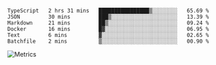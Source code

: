 <!--START_SECTION:waka-->

```text
TypeScript   2 hrs 31 mins   ████████████████▒░░░░░░░░   65.69 %
JSON         30 mins         ███▒░░░░░░░░░░░░░░░░░░░░░   13.39 %
Markdown     21 mins         ██▒░░░░░░░░░░░░░░░░░░░░░░   09.24 %
Docker       16 mins         █▓░░░░░░░░░░░░░░░░░░░░░░░   06.95 %
Text         6 mins          ▓░░░░░░░░░░░░░░░░░░░░░░░░   02.65 %
Batchfile    2 mins          ▒░░░░░░░░░░░░░░░░░░░░░░░░   00.90 %
```

<!--END_SECTION:waka-->

![Metrics](https://metrics.lecoq.io/TachibanaKimika?template=classic&base.activity=0&base.community=0&base.repositories=0&languages=1&isocalendar=1&isocalendar.duration=half-year&languages.limit=8&languages.sections=most-used&languages.colors=github&languages.threshold=0%25&languages.indepth=false&languages.recent.load=300&languages.recent.days=14&config.timezone=Asia%2FShanghai)
